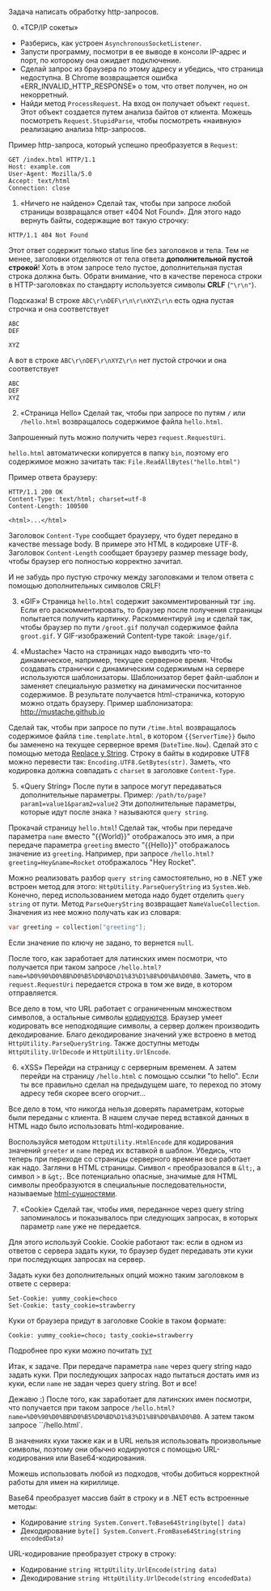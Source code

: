 Задача написать обработку http-запросов.

0. «TCP/IP сокеты»
- Разберись, как устроен `AsynchronousSocketListener`.
- Запусти программу, посмотри в ее выводе в консоли IP-адрес и порт, по которому она ожидает подключение.
- Сделай запрос из браузера по этому адресу и убедись, что страница недоступна.
  В Chrome возвращается ошибка «ERR_INVALID_HTTP_RESPONSE» о том, что ответ получен, но он некорретный.
- Найди метод `ProcessRequest`. На вход он получает объект `request`. Этот объект создается путем анализа байтов от клиента.
  Можешь посмотреть `Request.StupidParse`, чтобы посмотреть «наивную» реализацию анализа http-запросов.

Пример http-запроса, который успешно преобразуется в `Request`:
```
GET /index.html HTTP/1.1
Host: example.com
User-Agent: Mozilla/5.0
Accept: text/html
Connection: close

```


1. «Ничего не найдено»
Сделай так, чтобы при запросе любой страницы возвращался ответ «404 Not Found».
Для этого надо вернуть байты, содержащие вот такую строчку:
```
HTTP/1.1 404 Not Found

```
Этот ответ содержит только status line без заголовков и тела.
Тем не менее, заголовки отделяются от тела ответа **дополнительной пустой строкой**!
Хоть в этом запросе тело пустое, дополнительная пустая строка должна быть.
Обрати внимание, что в качестве переноса строки в HTTP-заголовках по стандарту используется символы **CRLF** (`"\r\n"`).

Подсказка!
В строке `ABC\r\nDEF\r\n\r\nXYZ\r\n` есть одна пустая строчка и она соответствует
```
ABC
DEF

XYZ
```
А вот в строке `ABC\r\nDEF\r\nXYZ\r\n` нет пустой строчки и она соответствует
```
ABC
DEF
XYZ
```

2. «Страница Hello»
Сделай так, чтобы при запросе по путям `/` или `/hello.html` возвращалось содержимое файла `hello.html`.

Запрошенный путь можно получить через `request.RequestUri`.

`hello.html` автоматически копируется в папку `bin`, поэтому его содержимое можно зачитать так:
`File.ReadAllBytes("hello.html")`

Пример ответа браузеру:
```
HTTP/1.1 200 OK
Content-Type: text/html; charset=utf-8
Content-Length: 100500

<html>...</html>
```

Заголовок `Content-Type` сообщает браузеру, что будет передано в качестве message body.
В примере это HTML в кодировке UTF-8.
Заголовок `Content-Length` сообщает браузеру размер message body,
чтобы браузер его полностью корректно зачитал.

И не забудь про пустую строчку между заголовками и телом ответа с помощью дополнительных символов CRLF!


3. «GIF»
Страница `hello.html` содержит закомментированный тэг `img`.
Если его раскомментировать, то браузер после получения страницы попытается получить картинку.
Раскомментируй `img` и сделай так, чтобы браузер по пути `/groot.gif` получал содержимое файла `groot.gif`.
У GIF-изображений Content-type такой: `image/gif`.


4. «Mustache»
Часто на страницах надо выводить что-то динамическое, например, текущее серверное время.
Чтобы создавать странички с динамическим содержимым на сервере используются шаблонизаторы.
Шаблонизатор берет файл-шаблон и заменяет специальную разметку на динамически посчитанное содержимое.
В результате получается html-страничка, которую можно отдать браузеру.
Пример шаблонизатора: http://mustache.github.io

Сделай так, чтобы при запросе по пути `/time.html` возвращалось содержимое файла `time.template.html`,
в котором `{{ServerTime}}` было бы заменено на текущее серверное время (`DateTime.Now`).
Сделай это с помощью метода [Replace у String](https://docs.microsoft.com/ru-ru/dotnet/api/system.string.replace).
Строку в байты в кодировке UTF8 можно перевести так: `Encoding.UTF8.GetBytes(str)`.
Заметь, что кодировка должна совпадать с `charset` в заголовке `Content-Type`.


5. «Query String»
После пути в запросе могут передаваться дополнительные параметры.
Пример: `/path/to/page?param1=value1&param2=value2`
Эти дополнительные параметры, которые идут после знака `?` называются `query string`.

Прокачай страницу `hello.html`!
Сделай так, чтобы при передаче параметра `name` вместо "{{World}}" отображалось это имя,
а при передаче параметра `greeting` вместо "{{Hello}}" отображалось значение из `greeting`.
Например, при запросе `/hello.html?greeting=Hey&name=Rocket` отображалось "Hey Rocket".

Можно реализовать разбор `query string` самостоятельно, но в .NET уже встроен метод для этого:
`HttpUtility.ParseQueryString` из `System.Web`.
Конечно, перед использованием метода надо будет отделить `query string` от пути.
Метод `ParseQueryString` возвращает `NameValueCollection`.
Значения из нее можно получать как из словаря:
```C#
var greeting = collection["greeting"];
```
Если значение по ключу не задано, то вернется `null`.

После того, как заработает для латинских имен посмотри,
что получается при таком запросе `/hello.html?name=%D0%90%D0%BB%D0%B5%D0%BD%D1%83%D1%88%D0%BA%D0%B0`.
Заметь, что в `request.RequestUri` передается строка в том же виде, в котором отправляется.

Все дело в том, что URL работает с ограниченным множеством символов,
а остальные символы [кодируются](https://ru.wikipedia.org/wiki/URL#Кодирование_URL).
Браузер умеет кодировать все неподходящие символы, а сервер должен производить декодирование.
Благо декодирование значений уже встроено в метод `HttpUtility.ParseQueryString`.
Также доступны методы `HttpUtility.UrlDecode` и `HttpUtility.UrlEncode`.


6. «XSS»
Перейди на страницу с серверным временем. А затем перейди на страницу `/hello.html` с помощью ссылки "to hello".
Если ты все правильно сделал на предыдущем шаге, то переход по этому адресу тебя скорее всего огорчит...

Все дело в том, что никогда нельзя доверять параметрам, которые были переданы с клиента.
В нашем случае перед вставкой данных в HTML надо было использовать html-кодирование.

Воспользуйся методом `HttpUtility.HtmlEncode` для кодирования значений `greeter` и `name` перед их вставкой в шаблон.
Убедись, что теперь при переходе со страницы серверного времени все работает как надо.
Загляни в HTML страницы. Символ `<` преобразовался в `&lt;`, а символ `>` в `&gt;`.
Все потенциально опасные, значимые для HTML символы преобразуются
в специальные последовательности, называемые [html-сущностями](https://ru.wikipedia.org/wiki/Мнемоники_в__HTML).


7. «Cookie»
Сделай так, чтобы имя, переданное через query string запоминалось и показывалось при следующих запросах,
в которых параметр `name` уже не передается.

Для этого используй Cookie.
Cookie работают так: если в одном из ответов с сервера задать куки,
то браузер будет передавать эти куки при последующих запросах на сервер.

Задать куки без дополнительных опций можно таким заголовком в ответе с сервера:
```
Set-Cookie: yummy_cookie=choco
Set-Cookie: tasty_cookie=strawberry
```

Куки от браузера придут в заголовке Cookie в таком формате:
```
Cookie: yummy_cookie=choco; tasty_cookie=strawberry
```

Подробнее про куки можно почитать [тут](https://developer.mozilla.org/ru/docs/Web/HTTP/Куки)

Итак, к задаче.
При передаче параметра `name` через query string надо задать куки.
При последующих запросах надо пытаться достать имя из куки, если `name` не задан через query string.
Вот и все!

Дежавю :)
После того, как заработает для латинских имен посмотри,
что получается при таком запросе `/hello.html?name=%D0%90%D0%BB%D0%B5%D0%BD%D1%83%D1%88%D0%BA%D0%B0`.
А затем таком запросе ``/hello.html`.

В значениях куки также как и в URL нельзя использовать произвольные символы,
поэтому они обычно кодируются с помощью URL-кодирования или Base64-кодирования.

Можешь использовать любой из подходов, чтобы добиться корректной работы для имен на кириллице.

Base64 преобразует массив байт в строку и в .NET есть встроенные методы:
- Кодирование `string System.Convert.ToBase64String(byte[] data)`
- Декодирование `byte[] System.Convert.FromBase64String(string encodedData)`

URL-кодирование преобразует строку в строку:
- Кодирование `string HttpUtility.UrlEncode(string data)`
- Декодирование `string HttpUtility.UrlDecode(string encodedData)`
